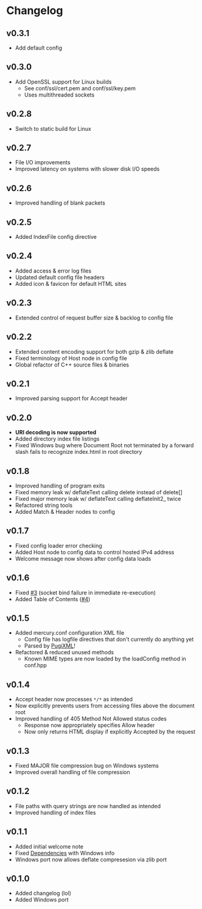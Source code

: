# Changelog

## v0.3.1
- Add default config

## v0.3.0
- Add OpenSSL support for Linux builds
    - See conf/ssl/cert.pem and conf/ssl/key.pem
    - Uses multithreaded sockets

## v0.2.8
- Switch to static build for Linux

## v0.2.7
- File I/O improvements
- Improved latency on systems with slower disk I/O speeds

## v0.2.6
- Improved handling of blank packets

## v0.2.5
- Added IndexFile config directive

## v0.2.4
- Added access & error log files
- Updated default config file headers
- Added icon & favicon for default HTML sites

## v0.2.3
- Extended control of request buffer size & backlog to config file

## v0.2.2
- Extended content encoding support for both gzip & zlib deflate
- Fixed terminology of Host node in config file
- Global refactor of C++ source files & binaries

## v0.2.1
- Improved parsing support for Accept header

## v0.2.0
- **URI decoding is now supported**
- Added directory index file listings
- Fixed Windows bug where Document Root not terminated by a forward slash fails to recognize index.html in root directory

## v0.1.8
- Improved handling of program exits
- Fixed memory leak w/ deflateText calling delete instead of delete[]
- Fixed major memory leak w/ deflateText calling deflateInit2_ twice
- Refactored string tools
- Added Match & Header nodes to config

## v0.1.7
- Fixed config loader error checking
- Added Host node to config data to control hosted IPv4 address
- Welcome message now shows after config data loads

## v0.1.6
- Fixed [#3](https://github.com/travis-heavener/mercury/issues/3) (socket bind failure in immediate re-execution)
- Added Table of Contents ([#4](https://github.com/travis-heavener/mercury/issues/4))

## v0.1.5
- Added mercury.conf configuration XML file
    - Config file has logfile directives that don't currently do anything yet
    - Parsed by [PugiXML](https://github.com/zeux/pugixml)!
- Refactored & reduced unused methods
    - Known MIME types are now loaded by the loadConfig method in conf.hpp

## v0.1.4
- Accept header now processes `*/*` as intended
- Now explicitly prevents users from accessing files above the document root
- Improved handling of 405 Method Not Allowed status codes
    - Response now appropriately specifies Allow header
    - Now only returns HTML display if explicitly Accepted by the request

## v0.1.3
- Fixed MAJOR file compression bug on Windows systems
- Improved overall handling of file compression

## v0.1.2
- File paths with query strings are now handled as intended
- Improved handling of index files

## v0.1.1
- Added initial welcome note
- Fixed [Dependencies](README.md#build-info) with Windows info
- Windows port now allows deflate compresesion via zlib port

## v0.1.0
- Added changelog (lol)
- Added Windows port